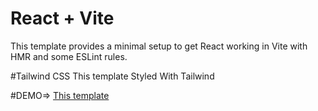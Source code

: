 # React + Vite
This template provides a minimal setup to get React working in Vite with HMR and some ESLint rules.

#Tailwind CSS
This template Styled With Tailwind

#DEMO=> [This template](https://2o-do.netlify.app/)
